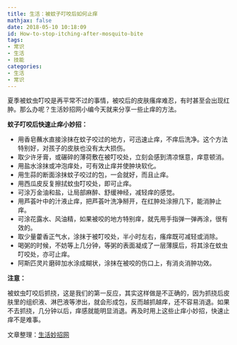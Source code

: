 ```yaml
---
title: 生活：被蚊子叮咬后如何止痒
mathjax: false
date: 2018-05-10 10:18:09
id: How-to-stop-itching-after-mosquito-bite
tags:
- 常识
- 生活
- 技能
categories:
- 生活
- 常识
---
```


夏季被蚊虫叮咬是再平常不过的事情，被咬后的皮肤瘙痒难忍，有时甚至会出现红肿。那么办呢？生活妙招网小编今天就来分享一些止痒的方法。

<!---more--->

**蚊子叮咬后快速止痒小妙招：**

- 用香皂蘸水直接涂抹在蚊子咬过的地方，可迅速止痒，不痒后洗净。这个方法特别好，对孩子的皮肤也没有太大损伤。
- 取少许牙膏，或碾碎的薄荷敷在被叮咬处，立刻会感到清凉惬意，痒意顿消。
- 用盐水涂抹或冲泡痒处，可有效止痒并使肿块软化。
- 用生蒜的断面涂抹蚊子咬过的包，一会就好，而且止痒。
- 用西瓜皮反复擦拭蚊虫叮咬处，即可止痒。
- 可涂万金油和盐，让局部麻醉、舒缓神经，减轻痒的感觉。
- 用芦荟叶中的汁液止痒，把芦荟叶洗净掰开，在红肿处涂擦几下，能消肿止痒。
- 可涂花露水、风油精，如果被咬的地方特别痒，就先用手指弹一弹再涂，很有效的。
- 取少量藿香正气水，涂抹于被叮咬处，半小时左右，瘙痒既可减轻或消除。
- 喝粥的时候，不妨等上几分钟，等粥的表面凝成了一层薄膜后，将其涂在蚊虫叮咬处，亦可止痒。
- 阿斯匹灵片磨碎加水涂成糊状，涂抹在被咬的伤口上，有消炎消肿功效。

**注意：**

被蚊虫叮咬后抓挠，这是我们的第一反应，其实这样做是不正确的，因为抓挠后皮肤里的组织液、淋巴液等渗出，就会形成包，反而越抓越痒，还不容易消退。如果不去抓挠，几分钟以后，痒感就能明显消退。再及时用上这些止痒小妙招，快速止痒不是难事。

文章整理：[生活妙招网](http://www.lifeskill.cn/) 